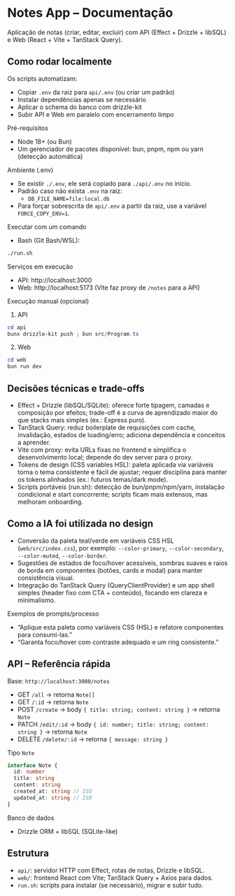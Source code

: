# Notes App – Documentação

Aplicação de notas (criar, editar, excluir) com API (Effect + Drizzle + libSQL) e Web (React + Vite + TanStack Query).

## Como rodar localmente

Os scripts automatizam:

- Copiar `.env` da raiz para `api/.env` (ou criar um padrão)
- Instalar dependências apenas se necessário
- Aplicar o schema do banco com drizzle-kit
- Subir API e Web em paralelo com encerramento limpo

Pré-requisitos

- Node 18+ (ou Bun)
- Um gerenciador de pacotes disponível: bun, pnpm, npm ou yarn (detecção automática)

Ambiente (.env)

- Se existir `./.env`, ele será copiado para `./api/.env` no início.
- Padrão caso não exista `.env` na raiz:
  - `DB_FILE_NAME=file:local.db`
- Para forçar sobrescrita de `api/.env` a partir da raiz, use a variável `FORCE_COPY_ENV=1`.

Executar com um comando

- Bash (Git Bash/WSL):

```bash
./run.sh
```

Serviços em execução

- API: http://localhost:3000
- Web: http://localhost:5173 (Vite faz proxy de `/notes` para a API)

Execução manual (opcional)

1. API

```powershell
cd api
bunx drizzle-kit push ; bun src/Program.ts
```

2. Web

```powershell
cd web
bun run dev
```

## Decisões técnicas e trade-offs

- Effect + Drizzle (libSQL/SQLite): oferece forte tipagem, camadas e composição por efeitos; trade-off é a curva de aprendizado maior do que stacks mais simples (ex.: Express puro).
- TanStack Query: reduz boilerplate de requisições com cache, invalidação, estados de loading/erro; adiciona dependência e conceitos a aprender.
- Vite com proxy: evita URLs fixas no frontend e simplifica o desenvolvimento local; depende do dev server para o proxy.
- Tokens de design (CSS variables HSL): paleta aplicada via variáveis torna o tema consistente e fácil de ajustar; requer disciplina para manter os tokens alinhados (ex.: futuros temas/dark mode).
- Scripts portáveis (run.sh): detecção de bun/pnpm/npm/yarn, instalação condicional e start concorrente; scripts ficam mais extensos, mas melhoram onboarding.

## Como a IA foi utilizada no design

- Conversão da paleta teal/verde em variáveis CSS HSL (`web/src/index.css`), por exemplo: `--color-primary`, `--color-secondary`, `--color-muted`, `--color-border`.
- Sugestões de estados de foco/hover acessíveis, sombras suaves e raios de borda em componentes (botões, cards e modal) para manter consistência visual.
- Integração do TanStack Query (QueryClientProvider) e um app shell simples (header fixo com CTA + conteúdo), focando em clareza e minimalismo.

Exemplos de prompts/processo

- “Aplique esta paleta como variáveis CSS (HSL) e refatore componentes para consumi-las.”
- “Garanta foco/hover com contraste adequado e um ring consistente.”

## API – Referência rápida

Base: `http://localhost:3000/notes`

- GET `/all` → retorna `Note[]`
- GET `/:id` → retorna `Note`
- POST `/create` → body `{ title: string; content: string }` → retorna `Note`
- PATCH `/edit/:id` → body `{ id: number; title: string; content: string }` → retorna `Note`
- DELETE `/delete/:id` → retorna `{ message: string }`

Tipo `Note`

```ts
interface Note {
  id: number
  title: string
  content: string
  created_at: string // ISO
  updated_at: string // ISO
}
```

Banco de dados

- Drizzle ORM + libSQL (SQLite-like)

## Estrutura

- `api/`: servidor HTTP com Effect, rotas de notas, Drizzle e libSQL.
- `web/`: frontend React com Vite; TanStack Query + Axios para dados.
- `run.sh`: scripts para instalar (se necessário), migrar e subir tudo.
